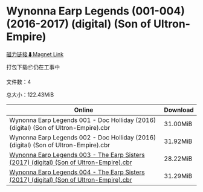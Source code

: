 # Wynonna Earp Legends (001-004) (2016-2017) (digital) (Son of Ultron-Empire)

[磁力链接⬇Magnet Link](magnet:?xt=urn:btih:ef26fe821ea5985c2ddde297be47990dba029460&dn=Wynonna%20Earp%20Legends%20%28001-004%29%20%282016-2017%29%20%28digital%29%20%28Son%20of%20Ultron-Empire%29)

打包下载📦仍在工事中

文件数：4

总大小：122.43MiB

Online | Download
--- | ---
Wynonna Earp Legends 001 - Doc Holliday (2016) (digital) (Son of Ultron-Empire).cbr | 31.00MiB
Wynonna Earp Legends 002 - Doc Holliday (2016) (digital) (Son of Ultron-Empire).cbr | 31.92MiB
[Wynonna Earp Legends 003 - The Earp Sisters (2017) (digital) (Son of Ultron-Empire).cbr](https://github.com/alicewish/markdown/blob/master/comic/Wynonna-Earp-Legends-003-Earp-Sisters-2017-digital-Son-of-Ultron-Empire-cbr.md) | 28.22MiB
[Wynonna Earp Legends 004 - The Earp Sisters (2017) (digital) (Son of Ultron-Empire).cbr](https://github.com/alicewish/markdown/blob/master/comic/Wynonna-Earp-Legends-004-Earp-Sisters-2017-digital-Son-of-Ultron-Empire-cbr.md) | 31.29MiB